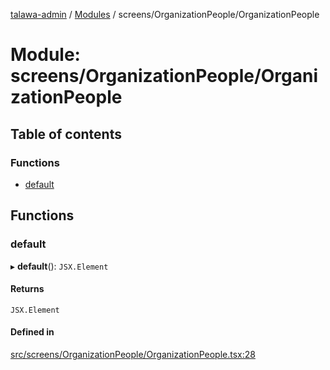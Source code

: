 [talawa-admin](../README.md) / [Modules](../modules.md) / screens/OrganizationPeople/OrganizationPeople

# Module: screens/OrganizationPeople/OrganizationPeople

## Table of contents

### Functions

- [default](screens_OrganizationPeople_OrganizationPeople.md#default)

## Functions

### default

▸ **default**(): `JSX.Element`

#### Returns

`JSX.Element`

#### Defined in

[src/screens/OrganizationPeople/OrganizationPeople.tsx:28](https://github.com/KryptonANSHU/talawa-admin/blob/5a625c7/src/screens/OrganizationPeople/OrganizationPeople.tsx#L28)
